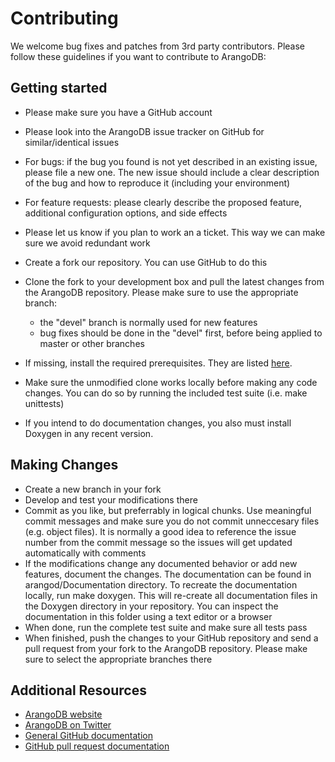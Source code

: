 # Contributing

We welcome bug fixes and patches from 3rd party contributors.
Please follow these guidelines if you want to contribute to ArangoDB:

## Getting started

* Please make sure you have a GitHub account
* Please look into the ArangoDB issue tracker on GitHub for similar/identical issues
* For bugs: if the bug you found is not yet described in an existing issue, please file a new one. The new issue should include a clear description of the bug and how to reproduce it (including your environment)
* For feature requests: please clearly describe the proposed feature, additional configuration options, and side effects
* Please let us know if you plan to work an a ticket. This way we can make sure we avoid redundant work

* Create a fork our repository. You can use GitHub to do this
* Clone the fork to your development box and pull the latest changes from the ArangoDB repository. Please make sure to use the appropriate branch:
  * the "devel" branch is normally used for new features 
  * bug fixes should be done in the "devel" first, before being applied to master or other branches
* If missing, install the required prerequisites. They are listed [here](https://github.com/triAGENS/ArangoDB/wiki/Compiling).
* Make sure the unmodified clone works locally before making any code changes. You can do so by running the included test suite (i.e. make unittests)
* If you intend to do documentation changes, you also must install Doxygen in any recent version.

## Making Changes

* Create a new branch in your fork
* Develop and test your modifications there
* Commit as you like, but preferrably in logical chunks. Use meaningful commit messages and make sure you do not commit unneccesary files (e.g. object files). It is normally a good idea to reference the issue number from the commit message so the issues will get updated automatically with comments
* If the modifications change any documented behavior or add new features, document the changes. The documentation can be found in arangod/Documentation directory. To recreate the documentation locally, run make doxygen. This will re-create all documentation files in the Doxygen directory in your repository. You can inspect the documentation in this folder using a text editor or a browser
* When done, run the complete test suite and make sure all tests pass
* When finished, push the changes to your GitHub repository and send a pull request from your fork to the ArangoDB repository. Please make sure to select the appropriate branches there

## Additional Resources

* [ArangoDB website](http://www.arangodb.org/)
* [ArangoDB on Twitter](http://twitter.com/arangodb)
* [General GitHub documentation](http://help.github.com/)
* [GitHub pull request documentation](http://help.github.com/send-pull-requests/)
